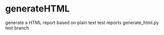 # generateHTML
generate a HTML report based on plain text test reports
generate_html.py
test branch
